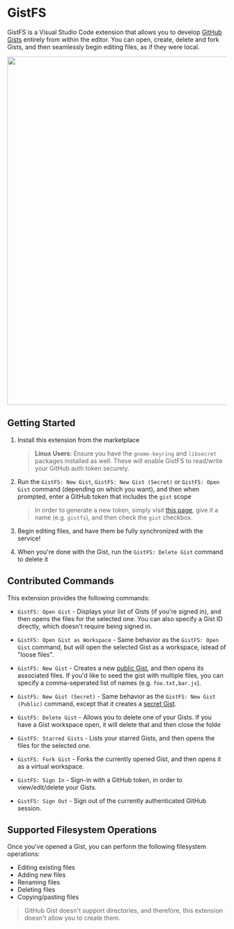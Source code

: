 # GistFS

GistFS is a Visual Studio Code extension that allows you to develop [GitHub Gists](https://gist.github.com/) entirely from within the editor. You can open, create, delete and fork Gists, and then seamlessly begin editing files, as if they were local.

<img src="https://user-images.githubusercontent.com/116461/69490621-b6c03600-0e3f-11ea-9c52-b65bb73885b1.gif" width="800px" />

## Getting Started

1. Install this extension from the marketplace

    > **Linux Users**: Ensure you have the `gnome-keyring` and `libsecret` packages installed as well. These will enable GistFS to read/write your GitHub auth token securely.

1. Run the `GistFS: New Gist`, `GistFS: New Gist (Secret)` or `GistFS: Open Gist` command (depending on which you want), and then when prompted, enter a GitHub token that includes the `gist` scope

    > In order to generate a new token, simply visit [this page](https://github.com/settings/tokens/new), give it a name (e.g. `gistfs`), and then check the `gist` checkbox.

1. Begin editing files, and have them be fully synchronized with the service!

1. When you're done with the Gist, run the `GistFS: Delete Gist` command to delete it

## Contributed Commands

This extension provides the following commands:

* `GistFS: Open Gist` - Displays your list of Gists (if you're signed in), and then opens the files for the selected one. You can also specify a Gist ID directly, which doesn't require being signed in.

* `GistFS: Open Gist as Workspace` - Same behavior as the `GistFS: Open Gist` command, but will open the selected Gist as a workspace, istead of "loose files".

* `GistFS: New Gist` - Creates a new [public Gist](https://help.github.com/en/enterprise/2.13/user/articles/about-gists#public-gists), and then opens its associated files. If you'd like to seed the gist with multiple files, you can specify a comma-seperated list of names (e.g. `foo.txt,bar.js`).

* `GistFS: New Gist (Secret)` - Same behavior as the `GistFS: New Gist (Public)` command, except that it creates a [secret Gist](https://help.github.com/en/enterprise/2.13/user/articles/about-gists#secret-gists).

* `GistFS: Delete Gist` - Allows you to delete one of your Gists. If you have a Gist workspace open, it will delete that and then close the folde

* `GistFS: Starred Gists` - Lists your starred Gists, and then opens the files for the selected one.

* `GistFS: Fork Gist` - Forks the currently opened Gist, and then opens it as a virtual workspace.

* `GistFS: Sign In` - Sign-in with a GitHub token, in order to view/edit/delete your Gists.

* `GistFS: Sign Out` - Sign out of the currently authenticated GitHub session.

## Supported Filesystem Operations

Once you've opened a Gist, you can perform the following filesystem operations:

* Editing existing files
* Adding new files
* Renaming files
* Deleting files
* Copying/pasting files

> GitHub Gist doesn't support directories, and therefore, this extension doesn't allow you to create them.